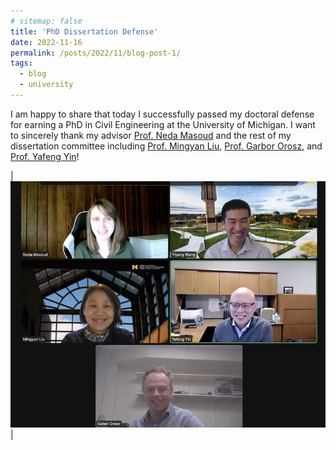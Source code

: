 ```yaml
---
# sitemap: false
title: 'PhD Dissertation Defense'
date: 2022-11-16
permalink: /posts/2022/11/blog-post-1/
tags:
  - blog
  - university
---
```


I am happy to share that today I successfully passed my doctoral defense for earning a PhD in Civil Engineering at the University of Michigan. I want to sincerely thank my advisor [Prof. Neda Masoud](https://cee.engin.umich.edu/people/masoud-neda/) and the rest of my dissertation committee including [Prof. Mingyan Liu](https://liu.engin.umich.edu/), [Prof. Garbor Orosz](http://www-personal.umich.edu/~orosz/), and [Prof. Yafeng Yin](https://cee.engin.umich.edu/people/yin-yafeng/)!

| ![](/images/post-11-16.jpeg) |